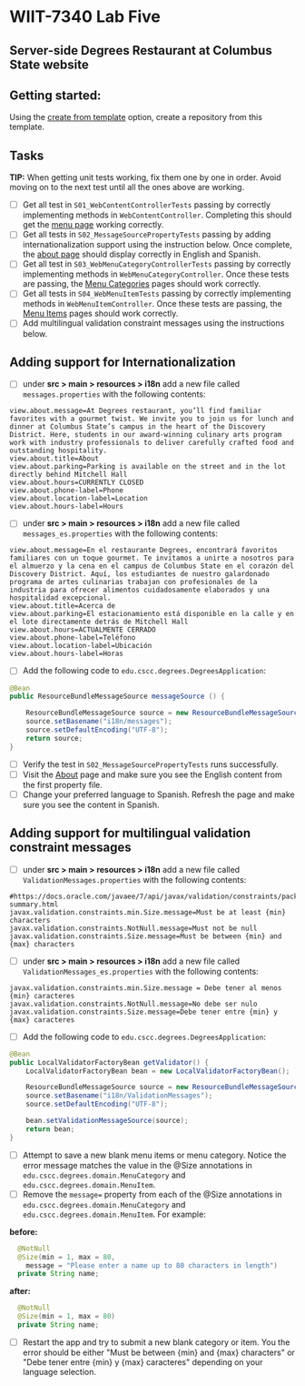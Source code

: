 # WIIT-7340 Lab Five
## Server-side Degrees Restaurant at Columbus State website  

## Getting started:

Using the [create from template](https://help.github.com/en/github/creating-cloning-and-archiving-repositories/creating-a-repository-from-a-template) option, create a repository from this template.

## Tasks

__TIP:__ When getting unit tests working, fix them one by one in order. Avoid moving on to the next test until all the ones above are working.

- [ ] Get all test in `S01_WebContentControllerTests` passing by correctly implementing methods in `WebContentController`.  Completing this should get the [menu page](http://localhost:3000/menu) working correctly.
- [ ] Get all tests in `S02_MessageSourcePropertyTests` passing by adding internationalization support using the instruction below. Once complete, the [about page](http://localhost:3000/about) should display correctly in English and Spanish.
- [ ] Get all test in `S03_WebMenuCategoryControllerTests` passing by correctly implementing methods in `WebMenuCategoryController`. Once these tests are passing, the [Menu Categories](http://localhost:3000/categories) pages should work correctly.
- [ ] Get all tests in `S04_WebMenuItemTests` passing by correctly implementing methods in `WebMenuItemController`. Once these tests are passing, the [Menu Items](http://localhost:3000/items) pages should work correctly.
- [ ] Add multilingual validation constraint messages using the instructions below.

## Adding support for Internationalization

- [ ] under __src > main > resources > i18n__ add a new file called `messages.properties` with the following contents:

```
view.about.message=At Degrees restaurant, you’ll find familiar favorites with a gourmet twist. We invite you to join us for lunch and dinner at Columbus State’s campus in the heart of the Discovery District. Here, students in our award-winning culinary arts program work with industry professionals to deliver carefully crafted food and outstanding hospitality.
view.about.title=About
view.about.parking=Parking is available on the street and in the lot directly behind Mitchell Hall
view.about.hours=CURRENTLY CLOSED
view.about.phone-label=Phone
view.about.location-label=Location
view.about.hours-label=Hours
```
  
- [ ] under __src > main > resources > i18n__ add a new file called `messages_es.properties` with the following contents:

```
view.about.message=En el restaurante Degrees, encontrará favoritos familiares con un toque gourmet. Te invitamos a unirte a nosotros para el almuerzo y la cena en el campus de Columbus State en el corazón del Discovery District. Aquí, los estudiantes de nuestro galardonado programa de artes culinarias trabajan con profesionales de la industria para ofrecer alimentos cuidadosamente elaborados y una hospitalidad excepcional.
view.about.title=Acerca de
view.about.parking=El estacionamiento está disponible en la calle y en el lote directamente detrás de Mitchell Hall
view.about.hours=ACTUALMENTE CERRADO
view.about.phone-label=Teléfono
view.about.location-label=Ubicación
view.about.hours-label=Horas
```

- [ ] Add the following code to `edu.cscc.degrees.DegreesApplication`:

```java
@Bean
public ResourceBundleMessageSource messageSource () {

    ResourceBundleMessageSource source = new ResourceBundleMessageSource();
    source.setBasename("i18n/messages");
    source.setDefaultEncoding("UTF-8");
    return source;
}
```

- [ ] Verify the test in `S02_MessageSourcePropertyTests` runs successfully.
- [ ] Visit the [About](http://localhost:3000/about) page and make sure you see the English content from the first property file.
- [ ] Change your preferred language to Spanish. Refresh the page and make sure you see the content in Spanish.

## Adding support for multilingual validation constraint messages

- [ ] under __src > main > resources > i18n__ add a new file called `ValidationMessages.properties` with the following contents:

```
#https://docs.oracle.com/javaee/7/api/javax/validation/constraints/package-summary.html
javax.validation.constraints.min.Size.message=Must be at least {min} characters
javax.validation.constraints.NotNull.message=Must not be null
javax.validation.constraints.Size.message=Must be between {min} and {max} characters
```
  
- [ ] under __src > main > resources > i18n__ add a new file called `ValidationMessages_es.properties` with the following contents:

```
javax.validation.constraints.min.Size.message = Debe tener al menos {min} caracteres
javax.validation.constraints.NotNull.message=No debe ser nulo
javax.validation.constraints.Size.message=Debe tener entre {min} y {max} caracteres
```

- [ ] Add the following code to `edu.cscc.degrees.DegreesApplication`:

```java
@Bean
public LocalValidatorFactoryBean getValidator() {
    LocalValidatorFactoryBean bean = new LocalValidatorFactoryBean();

    ResourceBundleMessageSource source = new ResourceBundleMessageSource();
    source.setBasename("i18n/ValidationMessages");
    source.setDefaultEncoding("UTF-8");

    bean.setValidationMessageSource(source);
    return bean;
}
```

- [ ] Attempt to save a new blank menu items or menu category. Notice the error message matches the value in the @Size annotations in `edu.cscc.degrees.domain.MenuCategory` and `edu.cscc.degrees.domain.MenuItem`.
- [ ] Remove the `message=` property from each of the @Size annotations in `edu.cscc.degrees.domain.MenuCategory` and `edu.cscc.degrees.domain.MenuItem`. For example:

__before:__
```java
  @NotNull
  @Size(min = 1, max = 80,
    message = "Please enter a name up to 80 characters in length")
  private String name;
```
__after:__
```java
  @NotNull
  @Size(min = 1, max = 80)
  private String name;
```
- [ ] Restart the app and try to submit a new blank category or item. You the error should be either "Must be between {min} and {max} characters" or "Debe tener entre {min} y {max} caracteres" depending on your language selection.
